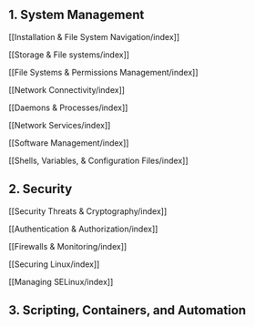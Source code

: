 ## 1. System Management

[[Installation & File System Navigation/index]]

[[Storage & File systems/index]]

[[File Systems & Permissions Management/index]]

[[Network Connectivity/index]]

[[Daemons & Processes/index]]

[[Network Services/index]]

[[Software Management/index]]

[[Shells, Variables, & Configuration Files/index]]

## 2. Security

[[Security Threats & Cryptography/index]]

[[Authentication & Authorization/index]]

[[Firewalls & Monitoring/index]]

[[Securing Linux/index]]

[[Managing SELinux/index]]

## 3. Scripting, Containers, and Automation



